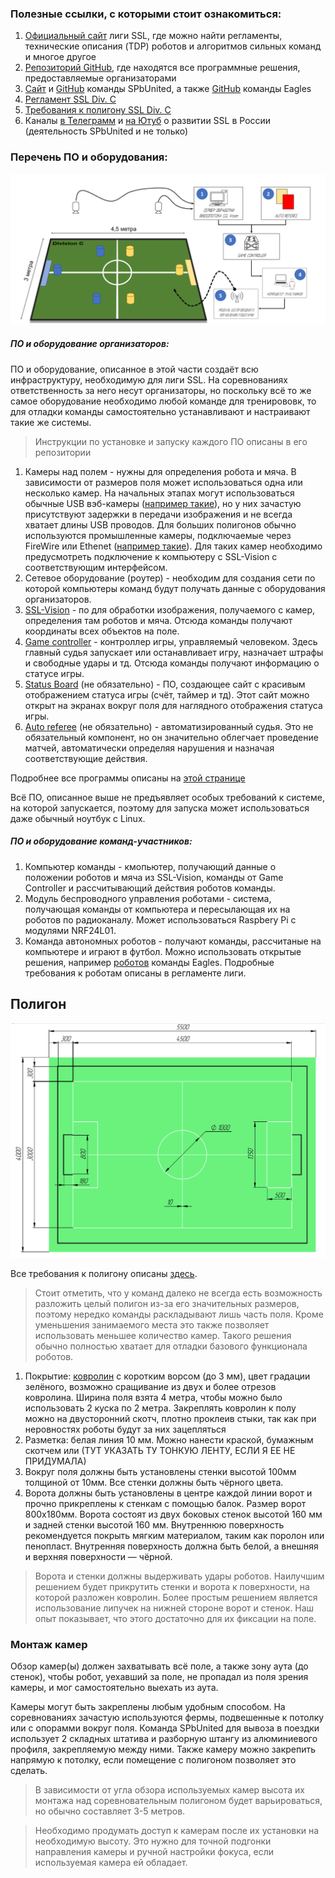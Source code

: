 ### Полезные ссылки, с которыми стоит ознакомиться:
1. [Официальный сайт](https://ssl.robocup.org/) лиги SSL, где можно найти регламенты, технические описания (TDP) роботов и алгоритмов сильных команд и многое другое
2. [Репозиторий GitHub](https://github.com/RoboCup-SSL), где находятся все программные решения, предоставляемые организаторами
3. [Сайт](https://spbunited.ru/) и [GitHub](https://github.com/SPBUnited) команды SPbUnited, а также [GitHub](https://github.com/SPBUnited-Junior) команды Eagles
4. [Регламент SSL Div. C](https://spbunited.github.io/ssl-div-c-rules/)
5. [Требования к полигону SSL Div. C](https://docs.google.com/document/d/1jFf-rv-ef6Vw0lVROEFnMGD_OXuIHW_L79-oR32_RwU/edit?usp=sharing)
6. Каналы [в Телеграмм](https://www.youtube.com/@SPbUnited.RoboCup) и [на Ютуб](https://www.youtube.com/@SPbUnited.RoboCup) о развитии SSL в России (деятельность SPbUnited и не только)

### Перечень ПО и оборудования:
![Поле](./img/polygon.png)
##### ПО и оборудование организаторов:
ПО и оборудование, описанное в этой части создаёт всю инфраструктуру, необходимую для лиги SSL. На соревнованиях ответственность за него несут организаторы, но поскольку всё то же самое оборудование необходимо любой команде для тренирововк, то для отладки команды самостоятельно устанавливают и настраивают такие же системы.
> Инструкции по установке и запуску каждого ПО описаны в его репозитории

1. Камеры над полем - нужны для определения робота и мяча. В зависимости от размеров поля может использоваться одна или несколько камер. На начальных этапах могут использоваться обычные USB вэб-камеры ([например такие](https://www.logitech.com/en-eu/shop/p/c920s-pro-hd-webcam.960-001252)), но у них зачастую присутствуют задержки в передачи изображения и не всегда хватает длины USB проводов. Для больших полигонов обычно используются промышленные камеры, подключаемые через FireWire или Ethenet ([например такие](https://www.balluff.com/en-de/focus-topics/balluff-mv)). Для таких камер необходимо предусмотреть подключение к компьютеру с SSL-Vision с соответствующим интерфейсом.
2. Сетевое оборудование (роутер) - необходим для создания сети по которой компьютеры команд будут получать данные с оборудования организаторов.
3. [SSL-Vision](https://github.com/RoboCup-SSL/ssl-vision) - по для обработки изображения, получаемого с камер, определения там роботов и мяча. Отсюда команды получают координаты всех объектов на поле.
4. [Game controller](https:github.com/RoboCup-SSL/ssl-game-controller) - контроллер игры, управляемый человеком. Здесь главный судья запускает или останавливает игру, назначает штрафы и свободные удары и тд. Отсюда команды получают информацию о статусе игры.
5. [Status Board](https://github.com/RoboCup-SSL/ssl-status-board) (не обязательно) - ПО, создающее сайт с красивым отображением статуса игры (счёт, таймер и тд). Этот сайт можно открыт на экранах вокруг поля для наглядного отображения статуса игры.
6. [Auto referee](https://spbunited.ru/software/software/software/#:~:text=%D0%BD%D0%B0%20%D1%8D%D1%82%D0%B8%20%D0%BA%D0%BE%D0%BC%D0%B0%D0%BD%D0%B4%D1%8B-,Auto%2DReferee,-%D0%94%D0%BB%D1%8F%20%D1%83%D0%B4%D0%BE%D0%B1%D1%81%D1%82%D0%B2%D0%B0%20%D1%81%D1%83%D0%B4%D0%B5%D0%B9) (не обязательно) - автоматизированный судья. Это не обязательный компонент, но он значительно облегчает проведение матчей, автоматически определяя нарушения и назначая соответствующие действия.

Подробнее все программы описаны на [этой странице](../software/programs.md)

Всё ПО, описанное выше не предъявляет особых требований к системе, на которой запускается, поэтому для запуска может использоваться даже обычный ноутбук с Linux.

##### ПО и оборудование команд-участников:
1. Компьютер команды - кмопьютер, получающий данные о положении роботов и мяча из SSL-Vision, команды от Game Controller и рассчитывающий действия роботов команды.
2. Модуль беспроводного управления роботами - система, получающая команды от компьютера и пересылающая их на роботов по радиоканалу. Может использоваться Raspbery Pi с модулями NRF24L01.
3. Команда автономных роботов - получают команды, рассчитаные на компьютере и играют в футбол. Можно использовать открытые решения, например [роботов](https://github.com/SPBUnited-Junior/Eagles_Hardware_2024) команды Eagles. Подробные требования к роботам описаны в регламенте лиги.


## Полигон

![Размеры поля](./img/poly_size.png)

Все требования к полигону описаны [здесь](https://docs.google.com/document/d/1jFf-rv-ef6Vw0lVROEFnMGD_OXuIHW_L79-oR32_RwU/edit?usp=sharing). 
>Стоит отметить, что у команд далеко не всегда есть возможность разложить целый полигон из-за его значительных размеров, поэтому нередко команды раскладывают лишь часть поля. Кроме уменьшения занимаемого места это также позволяет использовать меньшее количество камер. Такого решения обычно полностью хватает для отладки базового функционала роботов.

1. Покрытие: [ковролин](http://stroitelnye-materialy-v-sankt-peterburge.ru/product/14467-kovrovoe_pokryitie_tehnolayn_flort_ekspo_06017__2_m) с коротким ворсом (до 3 мм), цвет градации зелёного, возможно сращивание из двух и более отрезов ковролина. Ширина поля взята 4 метра, чтобы можно было использовать 2 куска по 2 метра. Закреплять ковролин к полу можно на двусторонний скотч, плотно проклеив стыки, так как при неровностях роботы будут за них зацепляться
2. Разметка: белая линия 10 мм. Можно нанести краской, бумажным скотчем или (ТУТ УКАЗАТЬ ТУ ТОНКУЮ ЛЕНТУ, ЕСЛИ Я ЕЕ НЕ ПРИДУМАЛА)
3. Вокруг поля должны быть установлены стенки высотой 100мм толщиной от 10мм. Все стенки должны быть чёрного цвета.
4. Ворота должны быть установлены в центре каждой линии ворот и прочно прикреплены к стенкам с помощью балок. Размер ворот 800x180мм. Ворота состоят из двух боковых стенок высотой 160 мм и задней стенки высотой 160 мм. Внутреннюю поверхность рекомендуется покрыть мягким материалом, таким как поролон или пенопласт. Внутренняя поверхность должна быть белой, а внешняя и верхняя поверхности — чёрной.
> Ворота и стенки должны выдерживать удары роботов. Наилучшим решением будет прикрутить стенки и ворота к поверхности, на которой разложен ковролин. Более простым решением является использование липучек на нижней стороне ворот и стенок. Наш опыт показывает, что этого достаточно для их фиксации на поле.

### Монтаж камер
 Обзор камер(ы) должен захватывать всё поле, а также зону аута (до стенок), чтобы робот, уехавший за поле, не пропадал из поля зрения камеры, и мог самостоятельно выехать из аута.

Камеры могут быть закреплены любым удобным способом. На соревнованиях зачастую используются фермы, подвешенные к потолку или с опорамми вокруг поля. Команда SPbUnited для вывоза в поездки использует 2 складных штатива и разборную штангу из алюминиевого профиля, закрепляемую между ними. Также камеру можно закрепить напрямую к потолку, если помещение с полигоном позволяет это сделать.
> В зависимости от угла обзора используемых камер высота их монтажа над соревновательным полигоном будет варьироваться, но обычно составляет 3-5 метров.

>Необходимо продумать доступ к камерам после их установки на необходимую высоту. Это нужно для точной подгонки направления камеры и ручной настройки фокуса, если используемая камера ей обладает.